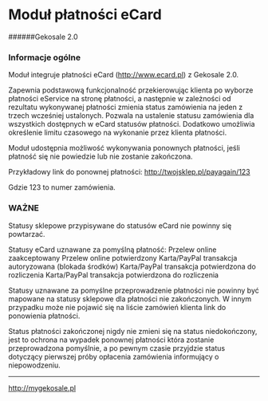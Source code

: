 Moduł płatności eCard
===
######Gekosale 2.0

### Informacje ogólne
Moduł integruje płatności eCard (http://www.ecard.pl) z Gekosale 2.0.

Zapewnia podstawową funkcjonalność przekierowując klienta po wyborze płatności eService na stronę płatności, a następnie w zależności od rezultatu wykonywanej płatności zmienia status zamówienia na jeden z trzech wcześniej ustalonych. Pozwala na ustalenie statusu zamówienia dla wszystkich dostępnych w eCard statusów płatności.
Dodatkowo umożliwia określenie limitu czasowego na wykonanie przez klienta płatności.

Moduł udostępnia możliwość wykonywania ponownych płatności, jeśli płatność się nie powiedzie lub nie zostanie zakończona.

Przykładowy link do ponownej płatności: http://twojsklep.pl/payagain/123

Gdzie 123 to numer zamówienia.

### WAŻNE
Statusy sklepowe przypisywane do statusów eCard nie powinny się powtarzać.

Statusy eCard uznawane za pomyślną płatność:
Przelew online zaakceptowany
Przelew online potwierdzony
Karta/PayPal transakcja autoryzowana (blokada środków)
Karta/PayPal transakcja potwierdzona do rozliczenia
Karta/PayPal transakcja potwierdzona do rozliczenia

Statusy uznawane za pomyślne przeprowadzenie płatności nie powinny być mapowane na statusy sklepowe dla płatności nie zakończonych. W innym przypadku może nie pojawić się na liście zamówień klienta link do ponowienia płatności.

Status płatności zakończonej nigdy nie zmieni się na status niedokończony, jest to ochrona na wypadek ponownej płatności która zostanie przeprowadzona pomyślnie, a po pewnym czasie przyjdzie status dotyczący pierwszej próby opłacenia zamówienia informujący o niepowodzeniu.

---

http://mygekosale.pl
